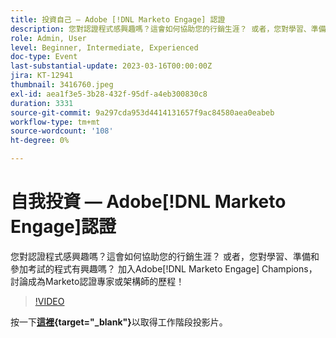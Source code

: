 ```yaml
---
title: 投資自己 — Adobe [!DNL Marketo Engage] 認證
description: 您對認證程式感興趣嗎？這會如何協助您的行銷生涯？ 或者，您對學習、準備和參加考試的程式有興趣嗎？ 加入Adobe [!DNL Marketo Engage] Champions，討論他們成為Marketo認證專家或架構師的歷程！
role: Admin, User
level: Beginner, Intermediate, Experienced
doc-type: Event
last-substantial-update: 2023-03-16T00:00:00Z
jira: KT-12941
thumbnail: 3416760.jpeg
exl-id: aea1f3e5-3b28-432f-95df-a4eb300830c8
duration: 3331
source-git-commit: 9a297cda953d4414131657f9ac84580aea0eabeb
workflow-type: tm+mt
source-wordcount: '108'
ht-degree: 0%

---
```


# 自我投資 — Adobe[!DNL Marketo Engage]認證

您對認證程式感興趣嗎？這會如何協助您的行銷生涯？ 或者，您對學習、準備和參加考試的程式有興趣嗎？ 加入Adobe[!DNL Marketo Engage] Champions，討論成為Marketo認證專家或架構師的歷程！

>[!VIDEO](https://video.tv.adobe.com/v/3416760/?quality=12&learn=on)

按一下&#x200B;**[這裡](assets/certification.pdf){target="_blank"}**&#x200B;以取得工作階段投影片。
